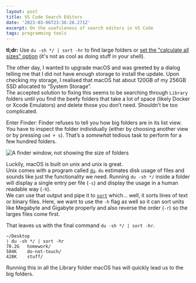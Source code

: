 ```yaml
---
layout: post
title: VS Code Search Editors
date: '2023-03-06T23:36:26.271Z'
excerpt: On the usefuleness of search editors in VS Code
tags: programming tools
---
```


**tl;dr:** Use `du -sh */ | sort -hr` to find large folders or [set the "calculate all sizes" option](https://www.macrumors.com/how-to/view-folder-sizes-on-your-mac/) (it's not as cool as doing stuff in your shell).

The other day, I wanted to upgrade macOS and was greeted by a dialog telling me that I did not have enough storage to install the update. Upon checking my storage, I realised that macOS hat about 120GB of my 256GB SSD allocated to “System Storage”.  
The accepted solution to fixing this seems to be searching through `Library` folders until you find the beefy folders that take a lot of space (likely Docker or Xcode Emulators) and delete those you don’t need. Shouldn’t be too complicated.

Enter Finder: Finder refuses to tell you how big folders are in its list view. You have to inspect the folder individually (either by choosing another view or by pressing `cmd + s`). That’s a _somewhat_ tedious task to perform for a few hundred folders.

![A finder window, not showing the size of folders](https://ik.imagekit.io/chrisjarling/253784FE-5001-425A-8F24-EF43FC3DC68C.png?updatedAt=1683227409066)

Luckily, macOS is built on unix and unix is great.  
Unix comes with a program called [`du`](https://man7.org/linux/man-pages/man1/du.1.html). `du` estimates disk usage of files and sounds like just the functionality we need. Running `du -sh */` inside a folder will display a single entry per file (`-s`) and display the usage in a human readable way (`-h`).  
We can use that output and pipe it to [`sort`](https://man7.org/linux/man-pages/man1/sort.1.html) which… well, it sorts lines of text or binary files. Here, we want to use the `-h` flag as well so it can sort units like Megabyte and Gigabyte properly and also reverse the order (`-r`) so the larges files come first.

That leaves us with the final command `du -sh */ | sort -hr`.

```
~/Desktop
⟩ du -sh */ | sort -hr
78.2G	homework/
504K	do-not-touch/
428K	stuff/
```

Running this in all the Library folder macOS has will quickly lead us to the big folders.
